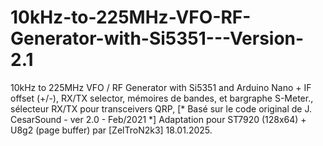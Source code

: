 # 10kHz-to-225MHz-VFO-RF-Generator-with-Si5351---Version-2.1
  10kHz to 225MHz VFO / RF Generator with Si5351 and Arduino Nano   + IF offset (+/-), RX/TX selector, mémoires de bandes, et bargraphe S-Meter.,    sélecteur RX/TX pour transceivers QRP,   [* Basé sur le code original de J. CesarSound - ver 2.0 - Feb/2021 *]    Adaptation pour ST7920 (128x64) + U8g2 (page buffer) par [ZelTroN2k3] 18.01.2025.
